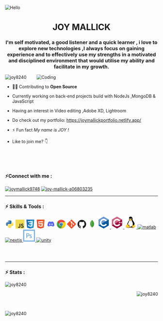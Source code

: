 ![Hello](https://user-images.githubusercontent.com/89344646/173019886-5fd9ceb2-164d-433d-859b-c6eaddd23cac.gif)

<h1 align="center"> JOY  MALLICK</h1>
<h3 align="center">I'm self motivated, a good listener and a quick learner , i love to explore new technologies ,I always focus on gaining experience and to effectively use my strengths in a motivated and disciplined environment that would utilise my ability and facilitate in my growth.</h3>
<img align="right" alt="Coding" width="400" src="https://user-images.githubusercontent.com/89344646/173016832-a0779f1a-4435-440f-a6e8-7499a99d9687.gif">

<p align="left"> <img src="https://komarev.com/ghpvc/?username=joy8240&label=Profile%20views&color=0e75b6&style=flat" alt="joy8240" /> </p>

 - 🧑‍💻 Contributing to **Open Source**
- Currently working on back-end projects build with NodeJs ,MongoDB & JavaScript

- Having an interest in Video editing ,Adobe XD, Lightroom

- Do check out my portfolio: https://joymallickportfolio.netlify.app/

- ⚡ Fun fact *My name is JOY !*

- Like to join me?  👇

<br>
<br>


</br>


<h3 align="left"> ⚡Connect with me :</h3>
<p align="left">
<a href="https://twitter.com/joymallick9748" target="blank"><img align="center" src="https://raw.githubusercontent.com/rahuldkjain/github-profile-readme-generator/master/src/images/icons/Social/twitter.svg" alt="joymallick9748" height="30" width="40" /></a>
<a href="https://linkedin.com/in/joy-mallick-a06803235" target="blank"><img align="center" src="https://raw.githubusercontent.com/rahuldkjain/github-profile-readme-generator/master/src/images/icons/Social/linked-in-alt.svg" alt="joy-mallick-a06803235" height="30" width="40" /></a>
</p>


<hr>


<h3 align="left"> ⚡ Skills & Tools : </h3>
<!-- <h3 align="left">Languages and Tools:</h3> -->
<p align="left">
 <code><img height="30" src="https://github.com/devicons/devicon/blob/master/icons/python/python-original.svg"></code>
<code><img height="30" src="https://raw.githubusercontent.com/devicons/devicon/master/icons/javascript/javascript-original.svg"></code>
<code><img height="30" src="https://raw.githubusercontent.com/devicons/devicon/master/icons/css3/css3-original.svg"></code>
<code><img height="30" src="https://raw.githubusercontent.com/devicons/devicon/master/icons/html5/html5-original.svg"></code>
<!-- <code><img height="30" src="https://raw.githubusercontent.com/github/explore/888aa7196bdda1de09e848148fc5929ccfe49ab6/topics/discord-js/discord-js.png"></code> -->
<code><img height="30" src="https://raw.githubusercontent.com/github/explore/80688e429a7d4ef2fca1e82350fe8e3517d3494d/topics/discord/discord.png"></code>
<code><img height="30" src="https://github.com/devicons/devicon/blob/master/icons/chrome/chrome-original.svg"></code>
<code><img height="30" src="https://raw.githubusercontent.com/devicons/devicon/master/icons/git/git-plain.svg"></code>
<code><img height="30" src="https://github.com/devicons/devicon/blob/master/icons/github/github-original.svg"></code>
<code><img height="30" src="https://github.com/devicons/devicon/blob/master/icons/mongodb/mongodb-original.svg"></code>
 <a href="https://www.cprogramming.com/" target="_blank" rel="noreferrer"> <img src="https://raw.githubusercontent.com/devicons/devicon/master/icons/c/c-original.svg" alt="c" width="40" height="40"/> </a>
 <a href="https://www.w3schools.com/cpp/" target="_blank" rel="noreferrer"> <img src="https://raw.githubusercontent.com/devicons/devicon/master/icons/cplusplus/cplusplus-original.svg" alt="cplusplus" width="40" height="40"/> </a> 
<!--  <a href="https://www.w3schools.com/css/" target="_blank" rel="noreferrer"> <img src="https://raw.githubusercontent.com/devicons/devicon/master/icons/css3/css3-original-wordmark.svg" alt="css3" width="40" height="40"/> </a>
 <a href="https://www.w3.org/html/" target="_blank" rel="noreferrer"> <img src="https://raw.githubusercontent.com/devicons/devicon/master/icons/html5/html5-original-wordmark.svg" alt="html5" width="40" height="40"/> </a>  -->
<!--  <a href="https://developer.mozilla.org/en-US/docs/Web/JavaScript" target="_blank" rel="noreferrer"> <img src="https://raw.githubusercontent.com/devicons/devicon/master/icons/javascript/javascript-original.svg" alt="javascript" width="40" height="40"/> </a>  -->
 <a href="https://www.linux.org/" target="_blank" rel="noreferrer"> <img src="https://raw.githubusercontent.com/devicons/devicon/master/icons/linux/linux-original.svg" alt="linux" width="40" height="40"/> </a>
 <a href="https://www.mathworks.com/" target="_blank" rel="noreferrer"> <img src="https://upload.wikimedia.org/wikipedia/commons/2/21/Matlab_Logo.png" alt="matlab" width="40" height="40"/> </a> <a href="https://nextjs.org/" target="_blank" rel="noreferrer"> <img src="https://cdn.worldvectorlogo.com/logos/nextjs-2.svg" alt="nextjs" width="40" height="40"/> </a> 
 <a href="https://www.photoshop.com/en" target="_blank" rel="noreferrer"> <img src="https://raw.githubusercontent.com/devicons/devicon/master/icons/photoshop/photoshop-line.svg" alt="photoshop" width="40" height="40"/> </a> 
 <a href="https://unity.com/" target="_blank" rel="noreferrer"> <img src="https://www.vectorlogo.zone/logos/unity3d/unity3d-icon.svg" alt="unity" width="40" height="40"/> </a> </p>

<br>
<br>
<hr>
<h3 align="left"> ⚡ Stats : </h3>
<p><img align="left" src="https://github-readme-stats.vercel.app/api/top-langs?username=joy8240&show_icons=true&locale=en&layout=compact" alt="joy8240" /></p>
<br>
<p>&nbsp;<img align="right" src="https://github-readme-stats.vercel.app/api?username=joy8240&show_icons=true&locale=en" alt="joy8240" /></p>
<br>
<p><img align="center" src="https://github-readme-streak-stats.herokuapp.com/?user=joy8240&" alt="joy8240" /></p>
